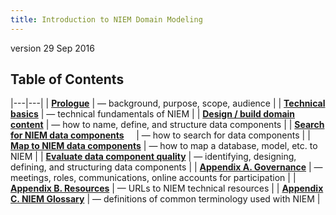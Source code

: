 ```yaml
---
title: Introduction to NIEM Domain Modeling
---
```

version 29 Sep 2016

## Table of Contents

|---|---|
| [__Prologue__](./prologue.html) | &mdash; background, purpose, scope, audience |
| [__Technical basics__](./basics.html) | &mdash; technical fundamentals of NIEM |
| [__Design / build domain content__](./content.html) | &mdash; how to name, define, and structure data components |
| [__Search for NIEM data components__](./search.html) &nbsp;&nbsp;&nbsp; | &mdash; how to search for data components |
| [__Map to NIEM data components__](./map.html) | &mdash; how to map a database, model, etc. to NIEM |
| [__Evaluate data component quality__](./quality.html) | &mdash; identifying, designing, defining, and structuring data components |
| [__Appendix A. Governance__](./governance.html) | &mdash; meetings, roles, communications, online accounts for participation |
| [__Appendix B. Resources__](./resources.html) | &mdash; URLs to NIEM technical resources |
| [__Appendix C. NIEM Glossary__](./glossary.html) | &mdash; definitions of common terminology used with NIEM |


